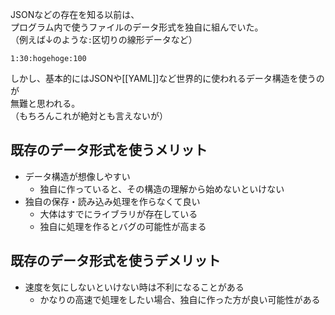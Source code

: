 JSONなどの存在を知る以前は、  
プログラム内で使うファイルのデータ形式を独自に組んでいた。  
（例えば↓のような`:`区切りの線形データなど）
```
1:30:hogehoge:100
```

しかし、基本的にはJSONや[[YAML]]など世界的に使われるデータ構造を使うのが  
無難と思われる。  
（もちろんこれが絶対とも言えないが）

## 既存のデータ形式を使うメリット
* データ構造が想像しやすい
	- 独自に作っていると、その構造の理解から始めないといけない
* 独自の保存・読み込み処理を作らなくて良い
	- 大体はすでにライブラリが存在している
	- 独自に処理を作るとバグの可能性が高まる

## 既存のデータ形式を使うデメリット
* 速度を気にしないといけない時は不利になることがある
	- かなりの高速で処理をしたい場合、独自に作った方が良い可能性がある
